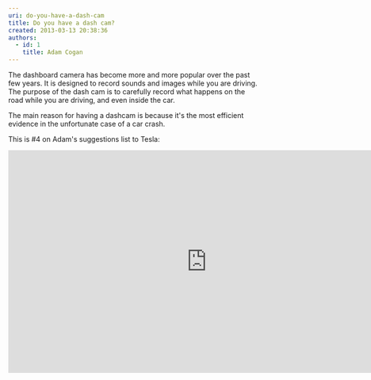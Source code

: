 ```yaml
---
uri: do-you-have-a-dash-cam
title: Do you have a dash cam?
created: 2013-03-13 20:38:36
authors:
  - id: 1
    title: Adam Cogan
---
```





<span class='intro'> <p>The&#160;dashboard camera has become more and more popular over the past few years. It is designed to record sounds and images while you are driving. The purpose of the dash cam is to carefully record what happens on the road while you are driving,&#160;and even&#160;inside the car.<br></p> </span>

<p>The main reason for having a dashcam is because it's the most efficient evidence in the unfortunate case of a car crash.&#160; <br></p><p>​This is #4 on Adam's suggestions list to Tesla&#58;<br></p><div class="ms-rtestate-read ms-rte-embedcode ms-rte-embedil ms-rtestate-notify"><iframe width="800" height="450" src="https&#58;//www.youtube.com/embed/7Vw5ClyeSrc?rel=0" frameborder="0"></iframe>&#160;</div><p>​<br></p>


